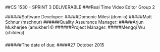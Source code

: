 ##CS 1530 - SPRINT 3 DELIVERABLE
###Real Time Video Editor Group 2

######Software Developer:
#####Domonic Milesi (dom-o)
#####Matt Schnur (mschnur)
######Quality Assurance Manager:
#####Arjun Mukherjee (amukher14)
######Project Manager:
#####Mengqi Wu (childeqi)

###
######The date of due:
#####27 October 2015

